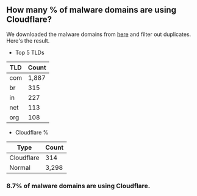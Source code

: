 ## How many % of malware domains are using Cloudflare?


We downloaded the malware domains from [here](https://urlhaus.abuse.ch) and filter out duplicates.
Here's the result.


[//]: # (start replacement)


- Top 5 TLDs

| TLD | Count |
| --- | --- |
| com | 1,887 |
| br | 315 |
| in | 227 |
| net | 113 |
| org | 108 |


- Cloudflare %

| Type | Count |
| --- | --- |
| Cloudflare | 314 |
| Normal | 3,298 |


### 8.7% of malware domains are using Cloudflare.